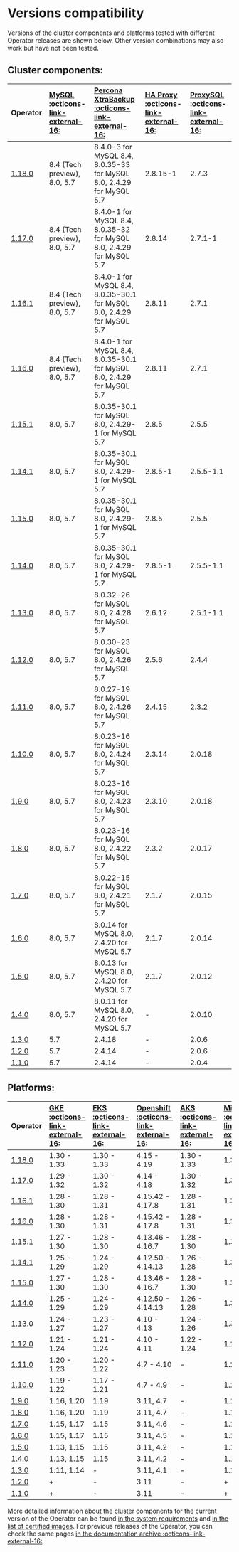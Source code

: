 # Versions compatibility

Versions of the cluster components and platforms tested with different Operator releases are shown below. Other version combinations may also work but have not been tested.

## Cluster components:

| Operator | [MySQL :octicons-link-external-16:](https://www.percona.com/software/mysql-database/percona-server) | [Percona XtraBackup :octicons-link-external-16:](https://www.percona.com/software/mysql-database/percona-xtrabackup) | [HA Proxy :octicons-link-external-16:](https://www.haproxy.org/) | [ProxySQL :octicons-link-external-16:](https://proxysql.com/) |
|:--------|:--------|:-----|:-------|:-------|
|[1.18.0](ReleaseNotes/Kubernetes-Operator-for-PXC-RN1.18.0.md)  | 8.4 (Tech preview), 8.0, 5.7      | 8.4.0-3 for MySQL 8.4, 8.0.35-33 for MySQL 8.0, 2.4.29 for MySQL 5.7 | 2.8.15-1    | 2.7.3    |
| [1.17.0](ReleaseNotes/Kubernetes-Operator-for-PXC-RN1.17.0.md)  | 8.4 (Tech preview), 8.0, 5.7      | 8.4.0-1 for MySQL 8.4, 8.0.35-32 for MySQL 8.0, 2.4.29 for MySQL 5.7 | 2.8.14    | 2.7.1-1    |
| [1.16.1](ReleaseNotes/Kubernetes-Operator-for-PXC-RN1.16.1.md) | 8.4 (Tech preview), 8.0, 5.7 | 8.4.0-1 for MySQL 8.4, 8.0.35-30.1 for MySQL 8.0, 2.4.29 for MySQL 5.7 | 2.8.11 | 2.7.1 |
| [1.16.0](ReleaseNotes/Kubernetes-Operator-for-PXC-RN1.16.0.md) | 8.4 (Tech preview), 8.0, 5.7 | 8.4.0-1 for MySQL 8.4, 8.0.35-30.1 for MySQL 8.0, 2.4.29 for MySQL 5.7 | 2.8.11 | 2.7.1 |
| [1.15.1](ReleaseNotes/Kubernetes-Operator-for-PXC-RN1.15.1.md) | 8.0, 5.7 | 8.0.35-30.1 for MySQL 8.0, 2.4.29-1 for MySQL 5.7 | 2.8.5 | 2.5.5 |
| [1.14.1](ReleaseNotes/Kubernetes-Operator-for-PXC-RN1.14.1.md) | 8.0, 5.7 | 8.0.35-30.1 for MySQL 8.0, 2.4.29-1 for MySQL 5.7 | 2.8.5-1 | 2.5.5-1.1 |
| [1.15.0](ReleaseNotes/Kubernetes-Operator-for-PXC-RN1.15.0.md) | 8.0, 5.7 | 8.0.35-30.1 for MySQL 8.0, 2.4.29-1 for MySQL 5.7 | 2.8.5 | 2.5.5 |
| [1.14.0](ReleaseNotes/Kubernetes-Operator-for-PXC-RN1.14.0.md) | 8.0, 5.7 | 8.0.35-30.1 for MySQL 8.0, 2.4.29-1 for MySQL 5.7 | 2.8.5-1 | 2.5.5-1.1 |
| [1.13.0](ReleaseNotes/Kubernetes-Operator-for-PXC-RN1.13.0.md) | 8.0, 5.7 | 8.0.32-26 for MySQL 8.0, 2.4.28 for MySQL 5.7 | 2.6.12 | 2.5.1-1.1 |
| [1.12.0](ReleaseNotes/Kubernetes-Operator-for-PXC-RN1.12.0.md) | 8.0, 5.7 | 8.0.30-23 for MySQL 8.0, 2.4.26 for MySQL 5.7 | 2.5.6  | 2.4.4     |
| [1.11.0](ReleaseNotes/Kubernetes-Operator-for-PXC-RN1.11.0.md) | 8.0, 5.7 | 8.0.27-19 for MySQL 8.0, 2.4.26 for MySQL 5.7 | 2.4.15 | 2.3.2     |
| [1.10.0](ReleaseNotes/Kubernetes-Operator-for-PXC-RN1.10.0.md) | 8.0, 5.7 | 8.0.23-16 for MySQL 8.0, 2.4.24 for MySQL 5.7 | 2.3.14 | 2.0.18    |
| [1.9.0](ReleaseNotes/Kubernetes-Operator-for-PXC-RN1.9.0.md)   | 8.0, 5.7 | 8.0.23-16 for MySQL 8.0, 2.4.23 for MySQL 5.7 | 2.3.10 | 2.0.18    |
| [1.8.0](ReleaseNotes/Kubernetes-Operator-for-PXC-RN1.8.0.md)   | 8.0, 5.7 | 8.0.23-16 for MySQL 8.0, 2.4.22 for MySQL 5.7 | 2.3.2  | 2.0.17    |
| [1.7.0](ReleaseNotes/Kubernetes-Operator-for-PXC-RN1.7.0.md)   | 8.0, 5.7 | 8.0.22-15 for MySQL 8.0, 2.4.21 for MySQL 5.7 | 2.1.7  | 2.0.15    |
| [1.6.0](ReleaseNotes/Kubernetes-Operator-for-PXC-RN1.6.0.md)   | 8.0, 5.7 | 8.0.14 for MySQL 8.0, 2.4.20 for MySQL 5.7    | 2.1.7  | 2.0.14    |
| [1.5.0](ReleaseNotes/Kubernetes-Operator-for-PXC-RN1.5.0.md)   | 8.0, 5.7 | 8.0.13 for MySQL 8.0, 2.4.20 for MySQL 5.7    | 2.1.7  | 2.0.12    |
| [1.4.0](ReleaseNotes/Kubernetes-Operator-for-PXC-RN1.4.0.md)   | 8.0, 5.7 | 8.0.11 for MySQL 8.0, 2.4.20 for MySQL 5.7    | -      | 2.0.10    |
| [1.3.0](ReleaseNotes/Kubernetes-Operator-for-PXC-RN1.3.0.md)   | 5.7      | 2.4.18                                        | -      | 2.0.6     |
| [1.2.0](ReleaseNotes/Kubernetes-Operator-for-PXC-RN1.2.0.md)   | 5.7      | 2.4.14                                        | -      | 2.0.6     |
| [1.1.0](ReleaseNotes/Kubernetes-Operator-for-PXC-RN1.1.0.md)   | 5.7      | 2.4.14                                        | -      | 2.0.4     |

## Platforms:                   

| Operator | [GKE :octicons-link-external-16:](https://cloud.google.com/kubernetes-engine)         | [EKS :octicons-link-external-16:](https://aws.amazon.com)         | [Openshift :octicons-link-external-16:](https://www.redhat.com/en/technologies/cloud-computing/openshift) | [AKS :octicons-link-external-16:](https://azure.microsoft.com/en-us/services/kubernetes-service/) | [Minikube :octicons-link-external-16:](https://github.com/kubernetes/minikube)                          |
|:--------|:------------|:------------|:------------|:--------------|:--------------------|
| [1.18.0](ReleaseNotes/Kubernetes-Operator-for-PXC-RN1.18.0.md)   | 1.30 - 1.33 | 1.30 - 1.33 | 4.15 - 4.19   | 1.30 - 1.33 | 1.36.0 |
| [1.17.0](ReleaseNotes/Kubernetes-Operator-for-PXC-RN1.17.0.md)   | 1.29 - 1.32 | 1.30 - 1.32 | 4.14 - 4.18   | 1.30 - 1.32 | 1.35.0 |
| [1.16.1](ReleaseNotes/Kubernetes-Operator-for-PXC-RN1.16.1.md) | 1.28 - 1.30 | 1.28 - 1.31 | 4.15.42 - 4.17.8 | 1.28 - 1.31 | 1.34.0 |
| [1.16.0](ReleaseNotes/Kubernetes-Operator-for-PXC-RN1.16.0.md) | 1.28 - 1.30 | 1.28 - 1.31 | 4.15.42 - 4.17.8 | 1.28 - 1.31 | 1.34.0 |
| [1.15.1](ReleaseNotes/Kubernetes-Operator-for-PXC-RN1.15.1.md) | 1.27 - 1.30 | 1.28 - 1.30 | 4.13.46 - 4.16.7 | 1.28 - 1.30 | 1.33.1 |
| [1.14.1](ReleaseNotes/Kubernetes-Operator-for-PXC-RN1.14.1.md) | 1.25 - 1.29 | 1.24 - 1.29 | 4.12.50 - 4.14.13 | 1.26 - 1.28 | 1.32.0 |
| [1.15.0](ReleaseNotes/Kubernetes-Operator-for-PXC-RN1.15.0.md) | 1.27 - 1.30 | 1.28 - 1.30 | 4.13.46 - 4.16.7 | 1.28 - 1.30 | 1.33.1 |
| [1.14.0](ReleaseNotes/Kubernetes-Operator-for-PXC-RN1.14.0.md) | 1.25 - 1.29 | 1.24 - 1.29 | 4.12.50 - 4.14.13 | 1.26 - 1.28 | 1.32.0 |
| [1.13.0](ReleaseNotes/Kubernetes-Operator-for-PXC-RN1.13.0.md) | 1.24 - 1.27 | 1.23 - 1.27 | 4.10 - 4.13 | 1.24 - 1.26 | 1.30 |
| [1.12.0](ReleaseNotes/Kubernetes-Operator-for-PXC-RN1.12.0.md) | 1.21 - 1.24 | 1.21 - 1.24 | 4.10 - 4.11 | 1.22 - 1.24 | 1.28 |
| [1.11.0](ReleaseNotes/Kubernetes-Operator-for-PXC-RN1.11.0.md) | 1.20 - 1.23 | 1.20 - 1.22 | 4.7 - 4.10  | -           | 1.23 |
| [1.10.0](ReleaseNotes/Kubernetes-Operator-for-PXC-RN1.10.0.md) | 1.19 - 1.22 | 1.17 - 1.21 | 4.7 - 4.9   | -           | 1.22 |
| [1.9.0](ReleaseNotes/Kubernetes-Operator-for-PXC-RN1.9.0.md)   | 1.16, 1.20  | 1.19        | 3.11, 4.7   | -           | 1.19 |
| [1.8.0](ReleaseNotes/Kubernetes-Operator-for-PXC-RN1.8.0.md)   | 1.16, 1.20  | 1.19        | 3.11, 4.7   | -           | 1.19 |
| [1.7.0](ReleaseNotes/Kubernetes-Operator-for-PXC-RN1.7.0.md)   | 1.15, 1.17  | 1.15        | 3.11, 4.6   | -           | 1.16 |
| [1.6.0](ReleaseNotes/Kubernetes-Operator-for-PXC-RN1.6.0.md)   | 1.15, 1.17  | 1.15        | 3.11, 4.5   | -           | 1.10 |
| [1.5.0](ReleaseNotes/Kubernetes-Operator-for-PXC-RN1.5.0.md)   | 1.13, 1.15  | 1.15        | 3.11, 4.2   | -           | 1.16 |
| [1.4.0](ReleaseNotes/Kubernetes-Operator-for-PXC-RN1.4.0.md)   | 1.13, 1.15  | 1.15        | 3.11, 4.2   | -           | 1.16 |
| [1.3.0](ReleaseNotes/Kubernetes-Operator-for-PXC-RN1.3.0.md)   | 1.11, 1.14  | -           | 3.11, 4.1   | -           | 1.12 |
| [1.2.0](ReleaseNotes/Kubernetes-Operator-for-PXC-RN1.2.0.md)   | +           | -           | 3.11        | -           | +    |
| [1.1.0](ReleaseNotes/Kubernetes-Operator-for-PXC-RN1.1.0.md)   | +           | -           | 3.11        | -           | +    |

More detailed information about the cluster components for the current version of the Operator can be found [in the system requirements](System-Requirements.md) and [in the list of certified images](images.md). For previous releases of the Operator, you can check the same pages [in the documentation archive :octicons-link-external-16:](https://docs.percona.com/legacy-documentation/).
